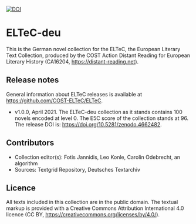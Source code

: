 [![DOI](https://zenodo.org/badge/DOI/10.5281/zenodo.3543243.svg)](https://doi.org/10.5281/zenodo.3543243)

# ELTeC-deu

This is the German novel collection for the ELTeC, the European Literary Text Collection, produced by the COST Action Distant Reading for European Literary History (CA16204, https://distant-reading.net).

## Release notes

General information about ELTeC releases is available at https://github.com/COST-ELTeC/ELTeC.

* v1.0.0, April 2021. The ELTeC-deu collection as it stands contains 100 novels encoded at level 0. The E5C score of the collection stands at 96. The release DOI is: https://doi.org/10.5281/zenodo.4662482. 

## Contributors

* Collection editor(s): Fotis Jannidis, Leo Konle, Carolin Odebrecht, an algorithm
* Sources: Textgrid Repository, Deutsches Textarchiv

## Licence
All texts included in this collection are in the public domain. The textual markup is provided with a Creative Commons Attribution International 4.0 licence (CC BY, https://creativecommons.org/licenses/by/4.0/).
